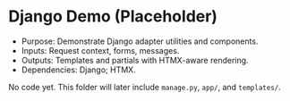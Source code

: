 # Django Demo (Placeholder)

- Purpose: Demonstrate Django adapter utilities and components.
- Inputs: Request context, forms, messages.
- Outputs: Templates and partials with HTMX-aware rendering.
- Dependencies: Django; HTMX.

No code yet. This folder will later include `manage.py`, `app/`, and `templates/`.
